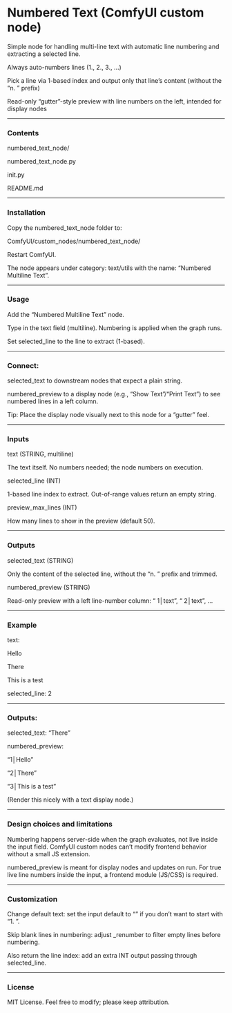 # Numbered Text (ComfyUI custom node)
Simple node for handling multi-line text with automatic line numbering and extracting a selected line.

Always auto-numbers lines (1., 2., 3., …)

Pick a line via 1-based index and output only that line’s content (without the “n. ” prefix)

Read-only “gutter”-style preview with line numbers on the left, intended for display nodes

---

### Contents
numbered_text_node/

numbered_text_node.py

init.py

README.md

---

### Installation
Copy the numbered_text_node folder to:

ComfyUI/custom_nodes/numbered_text_node/

Restart ComfyUI.

The node appears under category: text/utils with the name: “Numbered Multiline Text”.

---

### Usage
Add the “Numbered Multiline Text” node.

Type in the text field (multiline). Numbering is applied when the graph runs.

Set selected_line to the line to extract (1-based).

---

### Connect:

selected_text to downstream nodes that expect a plain string.

numbered_preview to a display node (e.g., “Show Text”/“Print Text”) to see numbered lines in a left column.

Tip: Place the display node visually next to this node for a “gutter” feel.

---

### Inputs
text (STRING, multiline)

The text itself. No numbers needed; the node numbers on execution.

selected_line (INT)

1-based line index to extract. Out-of-range values return an empty string.

preview_max_lines (INT)

How many lines to show in the preview (default 50).

---

### Outputs
selected_text (STRING)

Only the content of the selected line, without the “n. ” prefix and trimmed.

numbered_preview (STRING)

Read-only preview with a left line-number column: “ 1│text”, “ 2│text”, …

---

### Example
text:

Hello

There

This is a test

selected_line: 2

---

### Outputs:

selected_text: “There”

numbered_preview:

“1│Hello”

“2│There”

“3│This is a test”

(Render this nicely with a text display node.)

---

### Design choices and limitations
Numbering happens server-side when the graph evaluates, not live inside the input field. ComfyUI custom nodes can’t modify frontend behavior without a small JS extension.

numbered_preview is meant for display nodes and updates on run. For true live line numbers inside the input, a frontend module (JS/CSS) is required.

---

### Customization
Change default text: set the input default to “” if you don’t want to start with “1. ”.

Skip blank lines in numbering: adjust _renumber to filter empty lines before numbering.

Also return the line index: add an extra INT output passing through selected_line.

---

### License
MIT License. Feel free to modify; please keep attribution.
